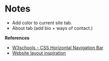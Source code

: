 # Notes

- Add color to current site tab.
- About tab (add bio + ways of contact.)

**References**
- [W3schools - CSS Horizontal Navigation Bar](https://www.w3schools.com/css/css_navbar_horizontal.asp)
- [Website layout inspiration]()
